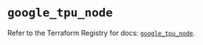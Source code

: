# `google_tpu_node`

Refer to the Terraform Registry for docs: [`google_tpu_node`](https://registry.terraform.io/providers/hashicorp/google-beta/6.16.0/docs/resources/google_tpu_node).
